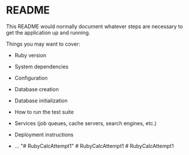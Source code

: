 # README

This README would normally document whatever steps are necessary to get the
application up and running.

Things you may want to cover:

* Ruby version

* System dependencies

* Configuration

* Database creation

* Database initialization

* How to run the test suite

* Services (job queues, cache servers, search engines, etc.)

* Deployment instructions

* ...
"# RubyCalcAttempt1" 
#   R u b y C a l c A t t e m p t 1  
 #   R u b y C a l c A t t e m p t 1  
 